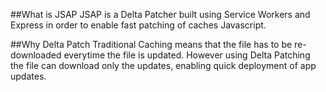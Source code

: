 ##What is JSAP
JSAP is a Delta Patcher built using Service Workers and Express in order to enable fast patching of caches Javascript.

##Why Delta Patch
Traditional Caching means that the file has to be re-downloaded everytime the file is updated.  However using Delta Patching the file can download only the updates, enabling quick deployment of app updates.
